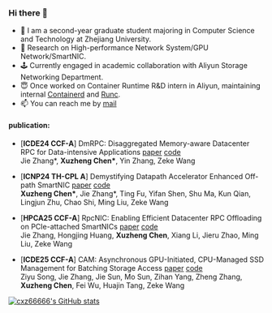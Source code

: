 ### Hi there 👋

- 🌱 I am a second-year graduate student majoring in Computer Science and Technology at Zhejiang University.
- :bug: Research on High-performance Network System/GPU Network/SmartNIC.
- 🕹️ Currently engaged in academic collaboration with Aliyun Storage Networking Department.
- 😇 Once worked on Container Runtime R&D intern in Aliyun, maintaining internal [Containerd](https://github.com/containerd/containerd) and [Runc](https://github.com/opencontainers/runc).
- 📫 You can reach me by [mail](mailto:chenxuz@zju.edu.cn)

#### publication:
- [**ICDE24 CCF-A**] DmRPC: Disaggregated Memory-aware Datacenter RPC for Data-intensive Applications [paper](https://ieeexplore.ieee.org/document/10597882) [code](https://github.com/cxz66666/DmRPC)  
  Jie Zhang\*, **Xuzheng Chen\***, Yin Zhang, Zeke Wang
  
- [**ICNP24 TH-CPL A**] Demystifying Datapath Accelerator Enhanced Off-path SmartNIC [paper](https://arxiv.org/abs/2402.03041) [code](https://github.com/RC4ML/BenchBF3)  
  **Xuzheng Chen\***, Jie Zhang\*, Ting Fu, Yifan Shen, Shu Ma, Kun Qian, Lingjun Zhu, Chao Shi, Ming Liu, Zeke Wang
  
- [**HPCA25 CCF-A**] RpcNIC: Enabling Efficient Datacenter RPC Offloading on PCIe-attached SmartNICs [paper](https://arxiv.org/abs/2411.07632) [code](https://github.com/RC4ML/RPCNIC)  
  Jie Zhang, Hongjing Huang, **Xuzheng Chen**, Xiang Li, Jieru Zhao, Ming Liu, Zeke Wang

- [**ICDE25 CCF-A**] CAM: Asynchronous GPU-Initiated, CPU-Managed SSD Management for Batching Storage Access [paper]() [code](https://github.com/RC4ML/CAM)  
  Ziyu Song, Jie Zhang, Jie Sun, Mo Sun, Zihan Yang, Zheng Zhang, **Xuzheng Chen**, Fei Wu, Huajin Tang, Zeke Wang

[![cxz66666's GitHub stats](https://github-readme-stats.vercel.app/api?username=cxz66666)](https://github.com/anuraghazra/github-readme-stats)

